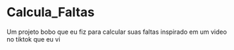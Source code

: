 # Calcula_Faltas
Um projeto bobo que eu fiz para calcular suas faltas inspirado em um video no tiktok que eu vi
